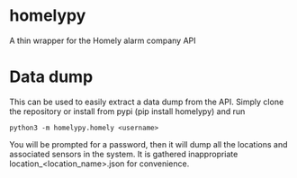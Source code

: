# homelypy
A thin wrapper for the Homely alarm company API

# Data dump
This can be used to easily extract a data dump from the API. Simply clone the repository or install from pypi (pip install homelypy) and run
```shell
python3 -m homelypy.homely <username>
```
You will be prompted for a password, then it will dump all the locations and associated sensors in the system. It is gathered inappropriate location_<location_name>.json for convenience.